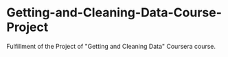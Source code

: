 # Getting-and-Cleaning-Data-Course-Project
Fulfillment of the Project of "Getting and Cleaning Data" Coursera course.
